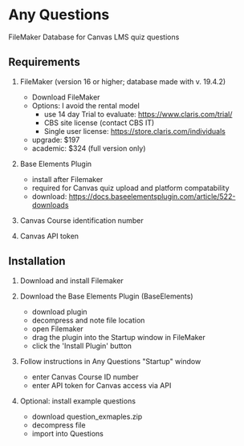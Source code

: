 # Any Questions
FileMaker Database for Canvas LMS quiz questions

## Requirements

1) FileMaker (version 16 or higher; database made with v. 19.4.2)<br />

	* Download FileMaker<br />
	* Options: I avoid the rental model <br />
		* use 14 day Trial to evaluate: https://www.claris.com/trial/<br />
		* CBS site license (contact CBS IT)<br />
		* Single user license: https://store.claris.com/individuals<br />
	* upgrade: $197<br />
	* academic: $324 (full version only)<br />
2) Base Elements Plugin<br />

	* install after Filemaker<br />
	* required for Canvas quiz upload and platform compatability<br />
	* download: https://docs.baseelementsplugin.com/article/522-downloads<br />

3) Canvas Course identification number<br />
4) Canvas API token<br />



## Installation<br />

1) Download and install Filemaker<br />
2) Download the Base Elements Plugin (BaseElements)<br />

	* download plugin<br />
	* decompress and note file location<br />
	* open Filemaker<br />
	* drag the plugin into the Startup window in FileMaker<br />
	* click the 'Install Plugin' button<br />

3) Follow instructions in Any Questions "Startup" window<br />

	* enter Canvas Course ID number<br />
	* enter API token for Canvas access via API<br />

4) Optional: install example questions<br />

	* download question_exmaples.zip<br />
	* decompress file<br />
	* import into Questions<br />

